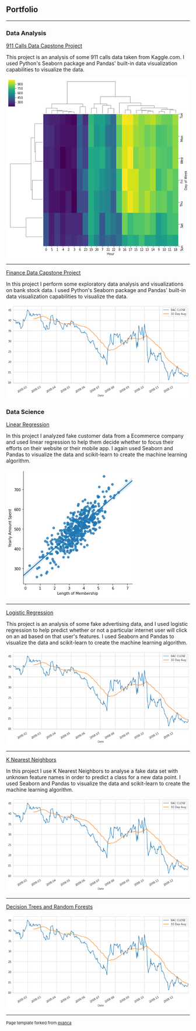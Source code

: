 ## Portfolio

---

### Data Analysis

[911 Calls Data Capstone Project](https://nbviewer.jupyter.org/github/ameyer73/ameyer73.github.io/blob/master/10-Data-Capstone-Projects/911%20Calls%20Project.ipynb)

This project is an analysis of some 911 calls data taken from Kaggle.com.  I used Python's Seaborn package and Pandas' built-in data visualization capabilities to visualize the data.

<img src="images/DS_911_Image.png?raw=true"/>

---
[Finance Data Capstone Project](https://nbviewer.jupyter.org/github/ameyer73/ameyer73.github.io/blob/master/10-Data-Capstone-Projects/Finance%20Project.ipynb)

In this project I perform some exploratory data analysis and visualizations on bank stock data.  I used Python's Seaborn package and Pandas' built-in data visualization capabilities to visualize the data.

<img src="images/DS_Finance_Image.png?raw=true"/>

### Data Science

[Linear Regression](https://nbviewer.jupyter.org/github/ameyer73/ameyer73.github.io/blob/master/Data%20Science%20Projects/02-Linear%20Regression%20Project.ipynb)

In this project I analyzed fake customer data from a Ecommerce company and used linear regression to help them decide whether to focus their efforts on their website or their mobile app.  I again used Seaborn and Pandas to visualize the data and scikit-learn to create the machine learning algorithm.

<img src="images/DS_Linear_Regression_Image.png?raw=true"/>

---

[Logistic Regression](https://nbviewer.jupyter.org/github/ameyer73/ameyer73.github.io/blob/master/Data%20Science%20Projects/02-Logistic%20Regression%20Project.ipynb)

This project is an analysis of some fake advertising data, and I used logistic regression to help predict whether or not a particular internet user will click on an ad based on that user's features.  I used Seaborn and Pandas to visualize the data and scikit-learn to create the machine learning algorithm.

<img src="images/DS_Finance_Image.png?raw=true"/>

---

[K Nearest Neighbors](https://nbviewer.jupyter.org/github/ameyer73/ameyer73.github.io/blob/master/Data%20Science%20Projects/02-K%20Nearest%20Neighbors%20Project%20Final.ipynb)

In this project I use K Nearest Neighbors to analyse a fake data set with unknown feature names in order to predict a class for a new data point.  I used Seaborn and Pandas to visualize the data and scikit-learn to create the machine learning algorithm.

<img src="images/DS_Finance_Image.png?raw=true"/>

---

[Decision Trees and Random Forests](https://nbviewer.jupyter.org/github/ameyer73/ameyer73.github.io/blob/master/Data%20Science%20Projects/02-Decision%20Trees%20and%20Random%20Forest%20Project%20Mine%20%281%29.ipynb)



<img src="images/DS_Finance_Image.png?raw=true"/>





---
<p style="font-size:11px">Page template forked from <a href="https://github.com/evanca/quick-portfolio">evanca</a></p>
<!-- Remove above link if you don't want to attibute -->
